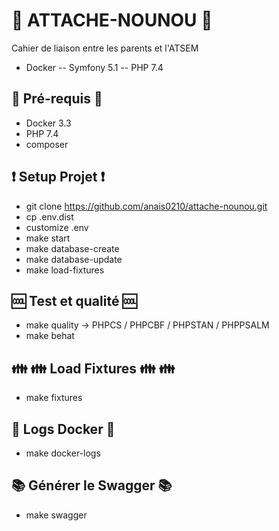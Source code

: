 # 📕 ATTACHE-NOUNOU 📕

Cahier de liaison entre les parents et l'ATSEM 
* Docker -- Symfony 5.1 -- PHP 7.4 

## 🚀 Pré-requis 🚀 ##
 * Docker 3.3
 * PHP 7.4
 * composer
####

 ## ❗ Setup Projet ❗

* git clone https://github.com/anais0210/attache-nounou.git
* cp .env.dist
* customize .env
* make start
* make database-create
* make database-update
* make load-fixtures
 
####

 ## 🆒 Test et qualité 🆒
 * make quality
  -> PHPCS / PHPCBF / PHPSTAN / PHPPSALM
 * make behat
####

 ## 👪 👪 Load Fixtures 👪 👪
 * make fixtures
####

 ## 🐳 Logs Docker 🐳
 * make docker-logs
####

## 📚 Générer le Swagger 📚
* make swagger
####